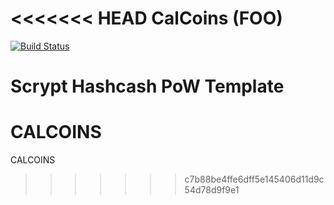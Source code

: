 <<<<<<< HEAD
CalCoins (FOO)
===========

[![Build Status](https://travis-ci.org/RazorLove/calcoins.png?branch=master)](https://travis-ci.org/RazorLove/foocoin)


Scrypt Hashcash PoW Template
=======
CALCOINS
========

CALCOINS 
>>>>>>> c7b88be4ffe6dff5e145406d11d9c54d78d9f9e1
